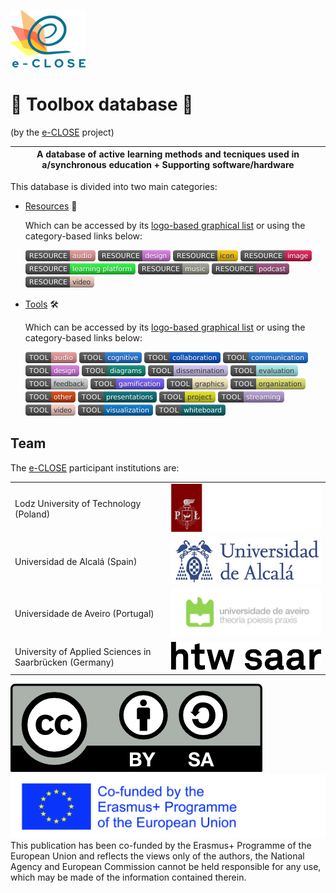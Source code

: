 ![](Logos/e-close-color.png)

# :open_file_folder: Toolbox database :file_folder:
(by the [e-CLOSE](eclose.eu) project) 

| A database of active learning methods and tecniques used in a/synchronous education + Supporting software/hardware |
| ------ |

This database is divided into two main categories:

- [Resources](https://github.com/e-CLOSE/Toolbox/blob/main/Resources) :paperclip:

  Which can be accessed by its [logo-based graphical list](https://github.com/e-CLOSE/Toolbox/blob/main/Resources/resources-logos.md) or using the
  category-based links below:
  
  [<img src="Resources/images/resource-audio.png" align="bottom">](https://github.com/e-CLOSE/Toolbox/issues?q=label%3A02_RESOURCE+label%3Aaudio)
  [<img src="Resources/images/resource-design.png" align="bottom">](https://github.com/e-CLOSE/Toolbox/issues?q=label%3A02_RESOURCE+label%3Adesign)
  [<img src="Resources/images/resource-icon.png" align="bottom">](https://github.com/e-CLOSE/Toolbox/issues?q=label%3A02_RESOURCE+label%3Aicon) 
  [<img src="Resources/images/resource-image.png" align="bottom">](https://github.com/e-CLOSE/Toolbox/issues?q=label%3A02_RESOURCE+label%3Aimage)
  [<img src="Resources/images/resource-learning_platform.png" align="bottom">](https://github.com/e-CLOSE/Toolbox/issues?q=label%3A02_RESOURCE+label%3Alearning_platform)
  [<img src="Resources/images/resource-music.png" align="bottom">](https://github.com/e-CLOSE/Toolbox/issues?q=label%3A02_RESOURCE+label%3Amusic)
  [<img src="Resources/images/resource-podcast.png" align="bottom">](https://github.com/e-CLOSE/Toolbox/issues?q=label%3A02_RESOURCE+label%3Apodcast)
  [<img src="Resources/images/resource-video.png" align="bottom">](https://github.com/e-CLOSE/Toolbox/issues?q=label%3A02_RESOURCE+label%3Avideo)
  
- [Tools](https://github.com/e-CLOSE/Toolbox/tree/main/Tools) :hammer_and_wrench:

  Which can be accessed by its [logo-based graphical list](https://github.com/e-CLOSE/Toolbox/blob/main/Tools/tools-logos.md) or using the
  category-based links below:
  
  [<img src="Tools/images/audio.png" align="bottom">](https://github.com/e-CLOSE/Toolbox/issues?q=label%3A01_TOOL+label%3Aaudio)
  [<img src="Tools/images/cognitive.png" align="bottom">](https://github.com/e-CLOSE/Toolbox/issues?q=label%3A01_TOOL+label%3Acognitive)
  [<img src="Tools/images/collaboration.png" align="bottom">](https://github.com/e-CLOSE/Toolbox/issues?q=label%3A01_TOOL+label%3Acollaboration)
  [<img src="Tools/images/communication.png" align="bottom">](https://github.com/e-CLOSE/Toolbox/issues?q=label%3A01_TOOL+label%3Acommunication)
  [<img src="Tools/images/design.png" align="bottom">](https://github.com/e-CLOSE/Toolbox/issues?q=label%3A01_TOOL+label%3Adesign)
  [<img src="Tools/images/diagrams.png" align="bottom">](https://github.com/e-CLOSE/Toolbox/issues?q=label%3A01_TOOL+label%3Adiagrams)
  [<img src="Tools/images/dissemination.png" align="bottom">](https://github.com/e-CLOSE/Toolbox/issues?q=label%3A01_TOOL+label%3Adissemination)
  [<img src="Tools/images/evaluation.png" align="bottom">](https://github.com/e-CLOSE/Toolbox/issues?q=label%3A01_TOOL+label%3Aevaluation)
  [<img src="Tools/images/feedback.png" align="bottom">](https://github.com/e-CLOSE/Toolbox/issues?q=label%3A01_TOOL+label%3Afeedback)
  [<img src="Tools/images/gamification.png" align="bottom">](https://github.com/e-CLOSE/Toolbox/issues?q=label%3A01_TOOL+label%3Agamification)
  [<img src="Tools/images/graphics.png" align="bottom">](https://github.com/e-CLOSE/Toolbox/issues?q=label%3A01_TOOL+label%3Agraphics)
  [<img src="Tools/images/organization.png" align="bottom">](https://github.com/e-CLOSE/Toolbox/issues?q=label%3A01_TOOL+label%3Aorganization)
  [<img src="Tools/images/other.png" align="bottom">](https://github.com/e-CLOSE/Toolbox/issues?q=label%3A01_TOOL+label%3Aother)
  [<img src="Tools/images/presentations.png" align="bottom">](https://github.com/e-CLOSE/Toolbox/issues?q=label%3A01_TOOL+label%3Apresentations)
  [<img src="Tools/images/project.png" align="bottom">](https://github.com/e-CLOSE/Toolbox/issues?q=label%3A01_TOOL+label%3Aproject)
  [<img src="Tools/images/streaming.png" align="bottom">](https://github.com/e-CLOSE/Toolbox/issues?q=label%3A01_TOOL+label%3Astreaming)
  [<img src="Tools/images/video.png" align="bottom">](https://github.com/e-CLOSE/Toolbox/issues?q=label%3A01_TOOL+label%3Avideo)
  [<img src="Tools/images/visualization.png" align="bottom">](https://github.com/e-CLOSE/Toolbox/issues?q=label%3A01_TOOL+label%3Avisualization)
  [<img src="Tools/images/whiteboard.png" align="bottom">](https://github.com/e-CLOSE/Toolbox/issues?q=label%3A01_TOOL+label%3Awhiteboard)


## Team

The [e-CLOSE](https://eclose.eu) participant institutions are:

| | |
| --------------------------------------------------------|---------------------------------------------------------------------------|
| Lodz University of Technology (Poland)                  | [<img src="Logos/tul.png" align="bottom">](https://p.lodz.pl/)                |
| Universidad de Alcalá (Spain)                           | [<img src="Logos/uah.png" align="bottom">](https://www.uah.es/)                           |
| Universidade de Aveiro (Portugal)                       | [<img src="Logos/ua.png" align="bottom">](https://www.ua.pt/)                        |
| University of Applied Sciences in Saarbrücken (Germany) | [<img src="Logos/htw.png" align="bottom">](https://www.htwsaar.de/) |

[<img src="Logos/by-sa.png" align="bottom">](https://creativecommons.org/licenses/by-sa/3.0/)  
[<img src="Logos/Erasmus+cofunded.png" align="bottom">](https://ec.europa.eu/programmes/erasmus-plus/projects/eplus-project-details/#project/2020-1-PL01-KA226-HE-096239)  
This publication has been co-funded by the Erasmus+ Programme of the European Union and reflects the views only of the authors, the National Agency and European Commission cannot be held responsible for any use, which may be made of the information contained therein.







